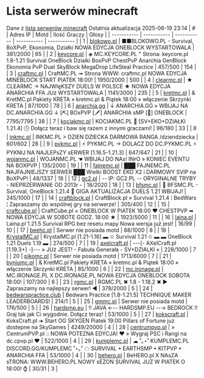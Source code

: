 
# Lista serwerów minecraft
Dane z [lista serwerów minecraft](https://mcserwery.pl/)
Ostatnia aktualizacja 2025-06-19 23:14
| # | Adres IP | Motd | Ilość Graczy | Głosy |
| ----------- | ----------- | ----------- | ----------- | ----------- |
| 1 | 	[blokowo.pl](https://mcserwery.pl/serwery/minecraft/98/) | ■■BLOKOWO.PL - Survival, BoXPvP, Ekonomia, Działki NOWA EDYCJA ONEBLOCK WYSTARTOWALA | 381/2000 | 65 |
| 2 | 	[keycore.pl](https://mcserwery.pl/serwery/minecraft/252/) | ◈ MC.KEYCORE.PL " Strona: keycore.pl 1.8-1.21 Survival OneBlock Dzialki BoxPvP ChestPvP Anarchia GenBlock Ekonomia PvP Duel SkyBlock MegaDrop LifeSteal Practice | 457/500 | 154 |
| 3 | 	[craftmc.pl](https://mcserwery.pl/serwery/minecraft/87/) | CraftMC.PL ➟ Strona WWW: craftmc.pl NOWA EDYCJA MINEBLOCK START PIATEK 18:00! | 1950/2000 | 500 |
| 4 | 	[clearmc.pl](https://mcserwery.pl/serwery/minecraft/194/) | ★ CLEARMC → NAJWIęKSZY DUELS W POLSCE ★ NOWA EDYCJA ANARCHIA FFA JUż WYSTARTOWALA | 1141/3000 | 235 |
| 5 | 	[kretmc.pl](https://mcserwery.pl/serwery/minecraft/182/) | & KretMC.pl  Pakiety KRETA » kretmc.pl & Piątek 18:00 » włączenie Skrzynki KRETA | 87/1000 | 78 |
| 6 | 	[anarchia.gg](https://mcserwery.pl/serwery/minecraft/14/) | ↓ ANARCHIA.GG » WBIJAJ NA DC.ANARCHIA.GG ↓ [⛏] BOхPVP  [🗡] ANARCHIA ѕMP  [🎣] ONEBLOCK | 7795/7795 | 38 |
| 7 | 	[kociakmc.pl](https://mcserwery.pl/serwery/minecraft/213/) | KOCIAKMC.PL 🚀 [SV+EKO+DZIAŁKI 1.21.4] 🕒 Dołącz teraz i baw się razem z innymi graczami! | 96/180 | 33 |
| 8 | 	[inkmc.pl](https://mcserwery.pl/serwery/minecraft/15/) | INKMC.PL > DZIEN DZIECKA DARMOWA RANGA /dziendziecka | 601/602 | 28 |
| 9 | 	[pykmc.pl](https://mcserwery.pl/serwery/minecraft/276/) | ⚡ PYKMC.PL → DOLACZ DO DC.PYKMC.PL ⚡ PYKNIJ NA NAJLEPѕZY ѕERWER [1.16.5-1.21.3] | 647/647 | 21 |
| 10 | 	[wojanmc.pl](https://mcserwery.pl/serwery/minecraft/267/) | WOJANMC.PL ☚ WBIJAJ DO NAs! INғO » KONIEC EVENTU NA BOXPVP | 135/2000 | 19 |
| 11 | 	[fajnemc.pl](https://mcserwery.pl/serwery/minecraft/100/) | ███ FAJNEMC.PL  NAJFAJNIEJSZY SERWER ███ Wielki BOOST EKO X2 i DARMOWY SVIP na BoXPvP! | 48/1337 | 18 |
| 12 | 	[gc2.pl](https://mcserwery.pl/serwery/minecraft/107/) | -- IP: GC2.PL -- ORYGINALNE TRYBY - NIEPRZERWANIE OD 2013r - | 18/2020 | 18 |
| 13 | 	[bfsmc.pl](https://mcserwery.pl/serwery/minecraft/2/) | 🔪 BFSMC.PL - Survival, OneBlock 1.21.4 🔪 GIGA AKTUALIZACJA DUELS 1.21 WBIJAJ! | 245/1000 | 17 |
| 14 | 	[craftblock.pl](https://mcserwery.pl/serwery/minecraft/280/) | CraftBlock.pl » Survival 1.21.4 ¦ BedWars ¦ Zapraszamy do wspólnej gry na serwerze! | 305/400 | 12 |
| 15 | 	[craftcube.pl](https://mcserwery.pl/serwery/minecraft/196/) | CraftCube.pl × ONEBLOCK W PIATEK 18:00 ♥ CHESTPVP ➦ NOWA EDYCJA W SOBOTE GODZ. 18:00 ★ | 1923/5000 | 11 |
| 16 | 	[laina.pl](https://mcserwery.pl/serwery/minecraft/165/) | Laina.pl 1.21.5 Survival RPG bez resetu mapy Nowa wersja już jest! | 16/99 | 10 |
| 17 | 	[beehc.pl](https://mcserwery.pl/serwery/minecraft/227/) | Serwer nie posiada motd | 88/1000 | 8 |
| 18 | 	[KrystalMC.pl](https://mcserwery.pl/serwery/minecraft/202/) | KrystalMC.pl [1.21-1.16] ▬ ✩ Survival 1.21 ✩ ▬ ▬ OneBlock 1.21 Duels 1.19 ▬ | 274/500 | 7 |
| 19 | 	[axelcraft.pl](https://mcserwery.pl/serwery/minecraft/223/) | ---[- AXelCraft.pl [1.19.3+] -]--- » JUż JEST! - Fabuła Generała - SV+DZIALKI « | 228/1000 | 7 |
| 20 | 	[pikomc.pl](https://mcserwery.pl/serwery/minecraft/944/) | Serwer nie posiada motd | 1713/6000 | 7 |
| 21 | 	[byniumc.pl](https://mcserwery.pl/serwery/minecraft/157/) | & KretMC.pl  Pakiety KRETA » kretmc.pl & Piątek 18:00 » włączenie Skrzynki KRETA | 85/1000 | 6 |
| 22 | 	[mc.ironage.pl](https://mcserwery.pl/serwery/minecraft/275/) | MC.IRONAGE.PL X DC.IRONAGE.PL  NOWA EDYCJA ONEBLOCK SOBOTA 18:00! | 107/300 | 6 |
| 23 | 	[rgmc.pl](https://mcserwery.pl/serwery/minecraft/34/) | RGMC.PL ✖ 1.8 - 1.18.2 ✖ ► Zapraszamy na najlepszy serwer! ◄ | 378/2000 | 5 |
| 24 | 	[bedwarspractice.club](https://mcserwery.pl/serwery/minecraft/283/) | Bedwars Practice [1.8-1.21.5] TECHNIQUE MAKER LEADERBOARDS! | 214/1 | 5 |
| 25 | 	[gmmc.pl](https://mcserwery.pl/serwery/minecraft/292/) | Serwer nie posiada motd | 176/500 | 5 |
| 26 | 	[hardsmp.eu](https://mcserwery.pl/serwery/minecraft/621/) | !! JAVA ←-- HARDSMP.EU --→ BEDROCK !! Graj tak jak Ci wygodnie. Dołącz teraz! | 53/1000 | 5 |
| 27 | 	[kokscraft.pl](https://mcserwery.pl/serwery/minecraft/1/) | KoksCraft.pl ➜ Start OG SKYGEN Piatek 19:00 Pillars of Fortune juz dostepne na SkyGames | 4249/20000 | 4 |
| 28 | 	[centrumpvp.pl](https://mcserwery.pl/serwery/minecraft/332/) | » CentrumPVP.pl :: NOWA POTEZNA EDYCJA! ❤ » Wygraj PSC i Rangi na dc.cpvp.pl ❤ | 522/1000 | 4 |
| 29 | 	[kumplemc.pl](https://mcserwery.pl/serwery/minecraft/421/) | ☁ ˚｡⋆˚ KUMPLEMC.PL DISCORD.GG/KUMPLEMC  ˚⋆｡˚ ☁  SURVIVAL • EARTHSMP • KITPVP • ANARCHIA FFA | 53/1000 | 4 |
| 30 | 	[behero.pl](https://mcserwery.pl/serwery/minecraft/117/) | BeHERO.pl X NAsZA sTRONA: WWW.BEHERO.PL  NOWY sEZON SURVIVAL JUZ W PIATEK O 18:00! ⌚ | 30/31 | 3 |
